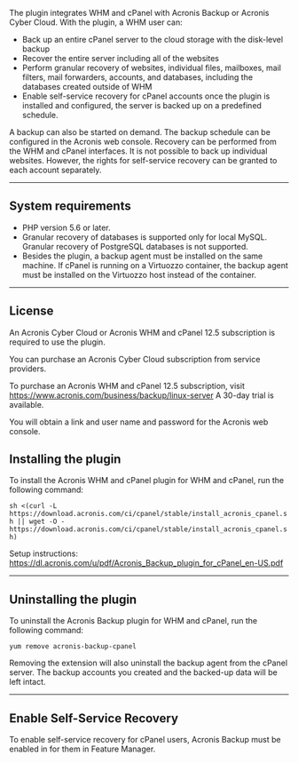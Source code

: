 The plugin integrates WHM and cPanel with Acronis Backup or Acronis Cyber Cloud. With the plugin, a WHM user can:

- Back up an entire cPanel server to the cloud storage with the disk-level backup
- Recover the entire server including all of the websites
- Perform granular recovery of websites, individual files, mailboxes, mail filters, mail forwarders, accounts, and databases, including the databases created outside of WHM
- Enable self-service recovery for cPanel accounts once the plugin is installed and configured, the server is backed up on a predefined schedule.

A backup can also be started on demand. The backup schedule can be configured in the Acronis web console. Recovery can be performed from the WHM and cPanel interfaces. It is not possible to back up individual websites. However, the rights for self-service recovery can be granted to each account separately.

---

## System requirements

- PHP version 5.6 or later.
- Granular recovery of databases is supported only for local MySQL. Granular recovery of PostgreSQL databases is not supported.
- Besides the plugin, a backup agent must be installed on the same machine. If cPanel is running on a Virtuozzo container, the backup agent must be installed on the Virtuozzo host instead of the container.

---

## License

An Acronis Cyber Cloud or Acronis WHM and cPanel 12.5 subscription is required to use the plugin.

You can purchase an Acronis Cyber Cloud subscription from service providers.

To purchase an Acronis WHM and cPanel 12.5 subscription, visit https://www.acronis.com/business/backup/linux-server
A 30-day trial is available.

You will obtain a link and user name and password for the Acronis web console.


## Installing the plugin

To install the Acronis WHM and cPanel plugin for WHM and cPanel, run the following command:

```sh <(curl -L https://download.acronis.com/ci/cpanel/stable/install_acronis_cpanel.sh || wget -O - https://download.acronis.com/ci/cpanel/stable/install_acronis_cpanel.sh)```

Setup instructions: https://dl.acronis.com/u/pdf/Acronis_Backup_plugin_for_cPanel_en-US.pdf


---

## Uninstalling the plugin

To uninstall the Acronis Backup plugin for WHM and cPanel, run the following command:

```yum remove acronis-backup-cpanel```

Removing the extension will also uninstall the backup agent from the cPanel server. The backup accounts you created and the backed-up data will be left intact.

---

## Enable Self-Service Recovery

To enable self-service recovery for cPanel users, Acronis Backup must be enabled in for them in Feature Manager.
